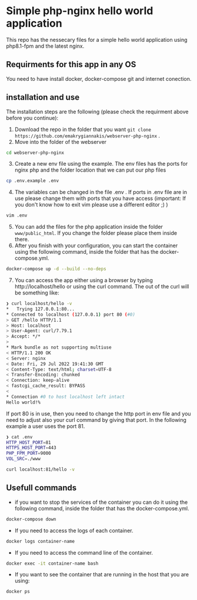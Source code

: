 # Simple php-nginx hello world application

This repo has the nessecary files for a simple hello world application using php8.1-fpm and the latest nginx.


## Requirments for this app in any OS

You need to have install docker, docker-compose git and internet conection.


## installation and use

The installation steps are the following (please check the requirment above before you continue):

1. Download the repo in the folder that you want `git clone https://github.com/emakrygiannakis/webserver-php-nginx` .
2. Move into the folder of the webserver 
```bash
cd webserver-php-nginx
```
3. Create a new env file using the example.
The env files has the ports for nginx php and the folder location that we can put our php files
```bash
cp .env.example .env
```
4. The variables can be changed in the file .env . If ports in .env file are in use please change them with ports that you have access
(important: If you don't know how to exit vim please use a different editor ;) )
```bash
vim .env 
```
5. You can add the files for the php application inside the folder `www/public_html`. If you change the folder please place them inside there.
6. After you finish with your configuration, you can start the container using the following command, inside the folder that has the docker-compose.yml.
```bash
docker-compose up -d --build --no-deps
```
7. You can access the app either using a browser by typing http://localhost/hello or using the curl command. The out of the curl will be something like:
```bash
❯ curl localhost/hello -v
*   Trying 127.0.0.1:80...
* Connected to localhost (127.0.0.1) port 80 (#0)
> GET /hello HTTP/1.1
> Host: localhost
> User-Agent: curl/7.79.1
> Accept: */*
> 
* Mark bundle as not supporting multiuse
< HTTP/1.1 200 OK
< Server: nginx
< Date: Fri, 29 Jul 2022 19:41:30 GMT
< Content-Type: text/html; charset=UTF-8
< Transfer-Encoding: chunked
< Connection: keep-alive
< fastcgi_cache_result: BYPASS
< 
* Connection #0 to host localhost left intact
Hello world!%   
```
If port 80 is in use, then you need to change the http port in env file and you need to adjust also your curl command by giving that port. In the following example a user uses the port 81.
```bash
❯ cat .env
HTTP_HOST_PORT=81
HTTPS_HOST_PORT=443
PHP_FPM_PORT=9000
VOL_SRC=./www

curl localhost:81/hello -v
```


## Usefull commands
- if you want to stop the services of the container you can do it using the following command, inside the folder that has the docker-compose.yml.
```bash
docker-compose down
```
- If  you need to access the logs of each container.
```bash
docker logs container-name
```
- If  you need to access the command line of the container.
```bash
docker exec -it container-name bash
```
- If you want to see the container that are running in the host that you are using:
```bash
docker ps
```

